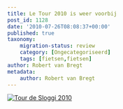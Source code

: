 ```yaml
---
title: Le Tour 2010 is weer voorbij
post_id: 1128
date: '2010-07-26T08:08:37+00:00'
published: true
taxonomy:
    migration-status: review
    category: [Ongecategoriseerd]
    tags: [fietsen,fietsen]
author: Robert van Bregt
metadata:
    author: Robert van Bregt
---
```

[![Tour de Sloggi 2010](/wp-content/uploads/2010/07/tourdesloggi2010.jpg "tourdesloggi2010")](/wp-content/uploads/2010/07/tourdesloggi2010.jpg)